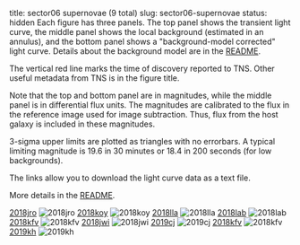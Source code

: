 title: sector06 supernovae (9 total)
slug: sector06-supernovae
status: hidden
  Each figure has three panels.  The top panel shows the transient light curve, the middle panel shows the local background (estimated in an annulus), and the bottom panel shows a "background-model corrected" light curve. Details about the background model are in the [README]({filename}../README/README.md). 
 
 The vertical red line marks the time of discovery reported to TNS. Other useful metadata from TNS is in the figure title.

 Note that the top and bottom panel are in magnitudes, while the middle panel is in differential flux units. The magnitudes are calibrated to the flux in the reference image used for image subtraction. Thus, flux from the host galaxy is included in these magnitudes. 

  3-sigma upper limits are plotted as triangles with no errorbars. A typical limiting magnitude is 19.6 in 30 minutes or 18.4 in 200 seconds (for low backgrounds).

The links allow you to download the light curve data as a text file. 

More details in the [README]({filename}../README/README.md).


[2018jro]({static}../..//light_curves/sector06/lc_2018jro_cleaned)
![2018jro]({static}../../images/sector06/lc_2018jro_cleaned.png)
[2018koy]({static}../..//light_curves/sector06/lc_2018koy_cleaned)
![2018koy]({static}../../images/sector06/lc_2018koy_cleaned.png)
[2018lla]({static}../..//light_curves/sector06/lc_2018lla_cleaned)
![2018lla]({static}../../images/sector06/lc_2018lla_cleaned.png)
[2018lab]({static}../..//light_curves/sector06/lc_2018lab_cleaned)
![2018lab]({static}../../images/sector06/lc_2018lab_cleaned.png)
[2018kfv]({static}../..//light_curves/sector06/lc_2018kfv_detrended)
![2018kfv]({static}../../images/sector06/lc_2018kfv_detrended.png)
[2018jwi]({static}../..//light_curves/sector06/lc_2018jwi_cleaned)
![2018jwi]({static}../../images/sector06/lc_2018jwi_cleaned.png)
[2019cj]({static}../..//light_curves/sector06/lc_2019cj_cleaned)
![2019cj]({static}../../images/sector06/lc_2019cj_cleaned.png)
[2018kfv]({static}../..//light_curves/sector06/lc_2018kfv_cleaned)
![2018kfv]({static}../../images/sector06/lc_2018kfv_cleaned.png)
[2019kh]({static}../..//light_curves/sector06/lc_2019kh_cleaned)
![2019kh]({static}../../images/sector06/lc_2019kh_cleaned.png)
